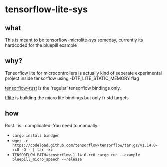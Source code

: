# tensorflow-lite-sys

## what
This is meant to be tensorflow-microlite-sys someday, currently its hardcoded for the bluepill example


## why?
Tensorflow lite for microcontrollers is actually kind of seperate experimental project inside tensorflow using -DTF_LITE_STATIC_MEMORY flag

[tensorflow-rust](https://github.com/tensorflow/rust) is the 'regular' tensorflow bindings only.

[tflite](https://github.com/boncheolgu/tflite-rs/blob/master/build.rs) is building the micro lite bindings but only fr std targets

## how
Rust.. is.. complicated. You need to manually:
* `cargo install bindgen`
* `wget -c https://codeload.github.com/tensorflow/tensorflow/tar.gz/v1.14.0-rc0 -O - | tar -xz`
* `TENSORFLOW_PATH=tensorflow-1.14.0-rc0 cargo run --example bluepill_micro_speech --release`
